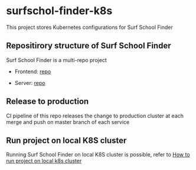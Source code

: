 # surfschol-finder-k8s

This project stores Kubernetes configurations for Surf School Finder

## Repositirory structure of Surf School Finder
Surf School Finder is a multi-repo project 

- Frontend: [repo](https://github.com/chok-chok/surfschool-finder-frontend)

- Server: [repo](https://github.com/chok-chok/surfschool-finder-server)

## Release to production
CI pipeline of this repo releases the change to production cluster at each merge and push on master branch of each service

## Run project on local K8S cluster
Running Surf School Finder on local K8S cluster is possible, refer to [How to run project on local k8s cluster](https://github.com/chok-chok/surfschol-finder-k8s/blob/main/local/LOCAL-RUN.md)




